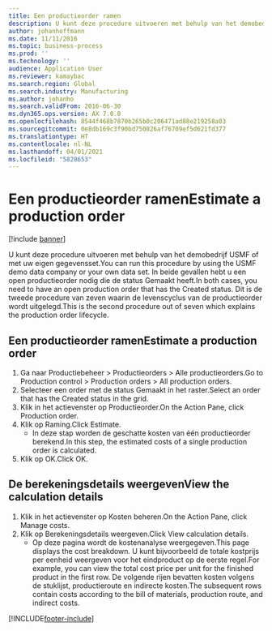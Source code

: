 ```yaml
---
title: Een productieorder ramen
description: U kunt deze procedure uitvoeren met behulp van het demobedrijf USMF of met uw eigen gegevensset.
author: johanhoffmann
ms.date: 11/11/2016
ms.topic: business-process
ms.prod: ''
ms.technology: ''
audience: Application User
ms.reviewer: kamaybac
ms.search.region: Global
ms.search.industry: Manufacturing
ms.author: johanho
ms.search.validFrom: 2016-06-30
ms.dyn365.ops.version: AX 7.0.0
ms.openlocfilehash: 8544f468b7870b265b0c206471ad88e219258a03
ms.sourcegitcommit: 0e8db169c3f90bd750826af76709ef5d621fd377
ms.translationtype: HT
ms.contentlocale: nl-NL
ms.lasthandoff: 04/01/2021
ms.locfileid: "5828653"
---
```

# <a name="estimate-a-production-order"></a><span data-ttu-id="3b151-103">Een productieorder ramen</span><span class="sxs-lookup"><span data-stu-id="3b151-103">Estimate a production order</span></span>

[!include [banner](../../includes/banner.md)]

<span data-ttu-id="3b151-104">U kunt deze procedure uitvoeren met behulp van het demobedrijf USMF of met uw eigen gegevensset.</span><span class="sxs-lookup"><span data-stu-id="3b151-104">You can run this procedure by using the USMF demo data company or your own data set.</span></span> <span data-ttu-id="3b151-105">In beide gevallen hebt u een open productieorder nodig die de status Gemaakt heeft.</span><span class="sxs-lookup"><span data-stu-id="3b151-105">In both cases, you need to have an open production order that has the Created status.</span></span> <span data-ttu-id="3b151-106">Dit is de tweede procedure van zeven waarin de levenscyclus van de productieorder wordt uitgelegd.</span><span class="sxs-lookup"><span data-stu-id="3b151-106">This is the second procedure out of seven which explains the production order lifecycle.</span></span>


## <a name="estimate-a-production-order"></a><span data-ttu-id="3b151-107">Een productieorder ramen</span><span class="sxs-lookup"><span data-stu-id="3b151-107">Estimate a production order</span></span>
1. <span data-ttu-id="3b151-108">Ga naar Productiebeheer > Productieorders > Alle productieorders.</span><span class="sxs-lookup"><span data-stu-id="3b151-108">Go to Production control > Production orders > All production orders.</span></span>
2. <span data-ttu-id="3b151-109">Selecteer een order met de status Gemaakt in het raster.</span><span class="sxs-lookup"><span data-stu-id="3b151-109">Select an order that has the Created status in the grid.</span></span>
3. <span data-ttu-id="3b151-110">Klik in het actievenster op Productieorder.</span><span class="sxs-lookup"><span data-stu-id="3b151-110">On the Action Pane, click Production order.</span></span>
4. <span data-ttu-id="3b151-111">Klik op Raming.</span><span class="sxs-lookup"><span data-stu-id="3b151-111">Click Estimate.</span></span>
    * <span data-ttu-id="3b151-112">In deze stap worden de geschatte kosten van één productieorder berekend.</span><span class="sxs-lookup"><span data-stu-id="3b151-112">In this step, the estimated costs of a single production order is calculated.</span></span>   
5. <span data-ttu-id="3b151-113">Klik op OK.</span><span class="sxs-lookup"><span data-stu-id="3b151-113">Click OK.</span></span>

## <a name="view-the-calculation-details"></a><span data-ttu-id="3b151-114">De berekeningsdetails weergeven</span><span class="sxs-lookup"><span data-stu-id="3b151-114">View the calculation details</span></span>
1. <span data-ttu-id="3b151-115">Klik in het actievenster op Kosten beheren.</span><span class="sxs-lookup"><span data-stu-id="3b151-115">On the Action Pane, click Manage costs.</span></span>
2. <span data-ttu-id="3b151-116">Klik op Berekeningsdetails weergeven.</span><span class="sxs-lookup"><span data-stu-id="3b151-116">Click View calculation details.</span></span>
    * <span data-ttu-id="3b151-117">Op deze pagina wordt de kostenanalyse weergegeven.</span><span class="sxs-lookup"><span data-stu-id="3b151-117">This page displays the cost breakdown.</span></span> <span data-ttu-id="3b151-118">U kunt bijvoorbeeld de totale kostprijs per eenheid weergeven voor het eindproduct op de eerste regel.</span><span class="sxs-lookup"><span data-stu-id="3b151-118">For example, you can view the total cost price per unit for the finished product in the first row.</span></span> <span data-ttu-id="3b151-119">De volgende rijen bevatten kosten volgens de stuklijst, productieroute en indirecte kosten.</span><span class="sxs-lookup"><span data-stu-id="3b151-119">The subsequent rows contain costs according to the bill of materials, production route, and indirect costs.</span></span>  


[!INCLUDE[footer-include](../../../includes/footer-banner.md)]